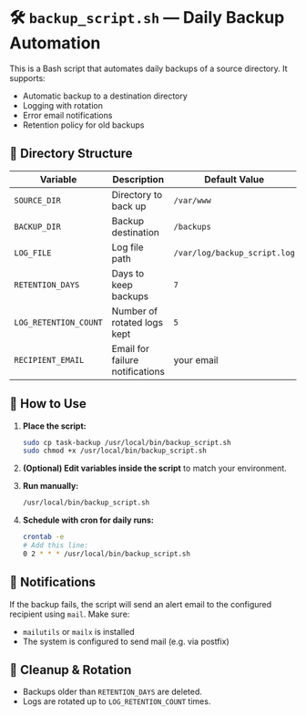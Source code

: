 # 🛠️ `backup_script.sh` — Daily Backup Automation

This is a Bash script that automates daily backups of a source directory. It supports:

- Automatic backup to a destination directory
- Logging with rotation
- Error email notifications
- Retention policy for old backups

## 📁 Directory Structure

| Variable              | Description                      | Default Value                  |
|-----------------------|----------------------------------|--------------------------------|
| `SOURCE_DIR`          | Directory to back up             | `/var/www`                     |
| `BACKUP_DIR`          | Backup destination               | `/backups`                     |
| `LOG_FILE`            | Log file path                    | `/var/log/backup_script.log`   |
| `RETENTION_DAYS`      | Days to keep backups             | `7`                            |
| `LOG_RETENTION_COUNT` | Number of rotated logs kept      | `5`                            |
| `RECIPIENT_EMAIL`     | Email for failure notifications  | your email                     |

## 🧪 How to Use

1. **Place the script:**
   ```bash
   sudo cp task-backup /usr/local/bin/backup_script.sh
   sudo chmod +x /usr/local/bin/backup_script.sh
   ```

2. **(Optional) Edit variables inside the script** to match your environment.

3. **Run manually:**
   ```bash
   /usr/local/bin/backup_script.sh
   ```

4. **Schedule with cron for daily runs:**
   ```bash
   crontab -e
   # Add this line:
   0 2 * * * /usr/local/bin/backup_script.sh
   ```

## 📨 Notifications

If the backup fails, the script will send an alert email to the configured recipient using `mail`. Make sure:

- `mailutils` or `mailx` is installed
- The system is configured to send mail (e.g. via postfix)

## 🧹 Cleanup & Rotation

- Backups older than `RETENTION_DAYS` are deleted.
- Logs are rotated up to `LOG_RETENTION_COUNT` times.
